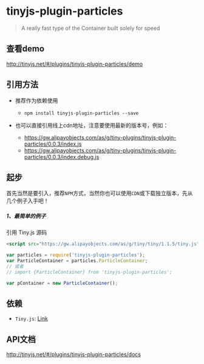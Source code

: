 # tinyjs-plugin-particles

> A really fast type of the Container built solely for speed

## 查看demo

http://tinyjs.net/#/plugins/tinyjs-plugin-particles/demo

## 引用方法

- 推荐作为依赖使用

  - `npm install tinyjs-plugin-particles --save`

- 也可以直接引用线上cdn地址，注意要使用最新的版本号，例如：

  - https://gw.alipayobjects.com/as/g/tiny-plugins/tinyjs-plugin-particles/0.0.3/index.js
  - https://gw.alipayobjects.com/as/g/tiny-plugins/tinyjs-plugin-particles/0.0.3/index.debug.js

## 起步
首先当然是要引入，推荐`NPM`方式，当然你也可以使用`CDN`或下载独立版本，先从几个例子入手吧！

##### 1、最简单的例子

引用 Tiny.js 源码
``` html
<script src="https://gw.alipayobjects.com/as/g/tiny/tiny/1.1.5/tiny.js"></script>
```
``` js
var particles = require('tinyjs-plugin-particles');
var ParticleContainer = particles.ParticleContainer;
// 或者
// import {ParticleContainer} from 'tinyjs-plugin-particles';

var pContainer = new ParticleContainer();
```

## 依赖
- `Tiny.js`: [Link](http://tinyjs.net/#/docs/api)

## API文档

http://tinyjs.net/#/plugins/tinyjs-plugin-particles/docs
